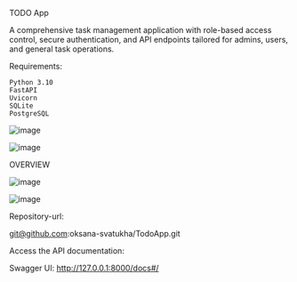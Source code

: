 TODO App

A comprehensive task management application with role-based access control, secure authentication, and API endpoints tailored for admins, users, and general task operations.

Requirements:

	Python 3.10
	FastAPI
	Uvicorn
	SQLite 
	PostgreSQL

![image](https://github.com/user-attachments/assets/60b42304-978c-47c8-97b6-34592022491a)

![image](https://github.com/user-attachments/assets/dbd99f7c-d053-4788-a67c-d74cd7262c35)


OVERVIEW

![image](https://github.com/user-attachments/assets/d8d032f9-1180-40d4-a582-618fa370f8c9)

![image](https://github.com/user-attachments/assets/10c0d242-a8f6-4374-b927-6e7881c116c4)

Repository-url:

git@github.com:oksana-svatukha/TodoApp.git

Access the API documentation:

Swagger UI: http://127.0.0.1:8000/docs#/
